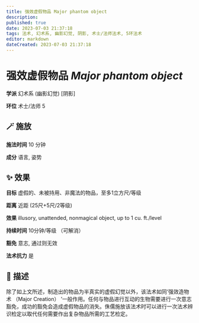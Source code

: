 ```yaml
---
title: 强效虚假物品 Major phantom object
description: 
published: true
date: 2023-07-03 21:37:18
tags: 法术, 幻术系, 幽影幻觉, 阴影, 术士/法师法术, 5环法术
editor: markdown
dateCreated: 2023-07-03 21:37:18
---
```


# **强效虚假物品** *Major phantom object*

**学派** 幻术系 (幽影幻觉) \[阴影\] 

**环位** 术士/法师 5

## 🪄 施放

**施法时间** 10 分钟

**成分** 语言, 姿势

## ✨ 效果 

**目标** 虚假的、未被持用、非魔法的物品，至多1立方尺/等级 

**距离** 近距 (25尺+5尺/2等级) 

**效果** illusory, unattended, nonmagical object, up to 1 cu. ft./level 

**持续时间** 10分钟/等级 （可解消） 

**豁免** 意志, 通过则无效

**法术抗力** 是

## 📖 描述

除了如上文所述，制造出的物品为半真实的虚假幻觉以外，该法术如同‘强效造物术 （Major Creation） ’一般作用。任何与物品进行互动的生物需要进行一次意志豁免，成功的豁免会造成虚假物品的消失。侏儒施放该法术时可以进行一次法术辨识检定以取代任何需要作出复杂物品所需的工艺检定。
    